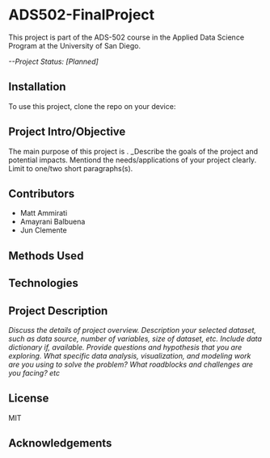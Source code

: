 # ADS502-FinalProject

This project is part of the ADS-502 course in the Applied Data Science Program at the University of San Diego.

_--Project Status: [Planned]_

## Installation

To use this project, clone the repo on your device:
<steps to clone repo>

## Project Intro/Objective

The main purpose of this project is _<enter reason>_. \_Describe the goals of the project
and potential impacts. Mentiond the needs/applications of your project clearly.
Limit to one/two short paragraphs(s).

## Contributors

- Matt Ammirati
- Amayrani Balbuena
- Jun Clemente

## Methods Used

## Technologies

## Project Description

_Discuss the details of project overview. Description your selected dataset, such as data source, number of variables, size of dataset, etc. Include data dictionary if, available. Provide questions and hypothesis that you are exploring. What specific data analysis, visualization, and modeling work are you using to solve the problem? What roadblocks and challenges are you facing? etc_

## License

MIT

## Acknowledgements

